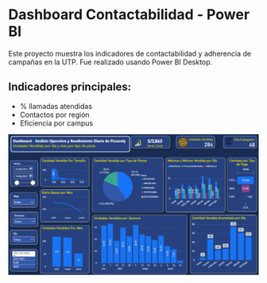 # Dashboard Contactabilidad - Power BI

Este proyecto muestra los indicadores de contactabilidad y adherencia de campañas en la UTP. Fue realizado usando Power BI Desktop.

## Indicadores principales:
- % llamadas atendidas
- Contactos por región
- Eficiencia por campus

![vista previa](images/Dashboard1.png)
